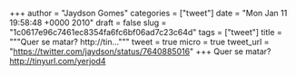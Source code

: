 
+++
author = "Jaydson Gomes"
categories = ["tweet"]
date = "Mon Jan 11 19:58:48 +0000 2010"
draft = false
slug = "1c0617e96c7461ec8354fa6fc6bf06ad7c23c64d"
tags = ["tweet"]
title = """Quer se matar? http://tin..."""
tweet = true
micro = true
tweet_url = "https://twitter.com/jaydson/status/7640885016"
+++
Quer se matar? http://tinyurl.com/yerjod4
